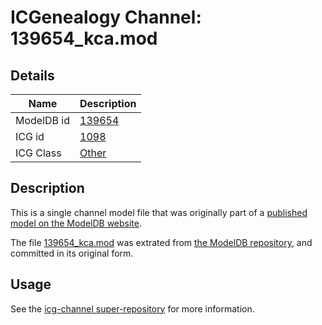 # ICGenealogy Channel: 139654\_kca.mod

## Details

Name | Description
---- | -----------
ModelDB id | [139654](http://senselab.med.yale.edu/ModelDB/ShowModel.cshtml?model=139654)
ICG id | [1098](http://icg.neurotheory.ox.ac.uk/channels/other/1098)
ICG Class | [Other](http://icg.neurotheory.ox.ac.uk/channels/other)

## Description

This is a single channel model file that was originally part of a [published model on the ModelDB website](http://senselab.med.yale.edu/mModelDB/ShowModel.cshtml?model=139654).

The file [139654\_kca.mod](139654_kca.mod) was extrated from [the ModelDB repository](http://senselab.med.yale.edu/ModelDB/ShowModel.cshtml?model=139654), and committed in its original form.

## Usage

See the [icg-channel super-repository](https://github.com/icgenealogy/icg-channels) for more information.